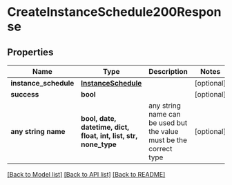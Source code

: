 # CreateInstanceSchedule200Response


## Properties
Name | Type | Description | Notes
------------ | ------------- | ------------- | -------------
**instance_schedule** | [**InstanceSchedule**](InstanceSchedule.md) |  | [optional] 
**success** | **bool** |  | [optional] 
**any string name** | **bool, date, datetime, dict, float, int, list, str, none_type** | any string name can be used but the value must be the correct type | [optional]

[[Back to Model list]](../README.md#documentation-for-models) [[Back to API list]](../README.md#documentation-for-api-endpoints) [[Back to README]](../README.md)



